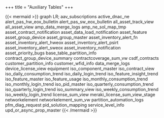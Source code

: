 +++
title = "Auxiliary Tables"
+++

{{< mermaid >}}
graph LR;
  aav_subscriptions
  active_dnac_ne
  alert_pas_hw_eox_bulletin
  alert_pas_sw_eox_bulletin
  all_asset_track_view
  all_asset_view
  amp_data_merge_logs
  amp_ne_sol_map_tmp
  asset_contract_notification
  asset_data_load_notification
  asset_feature
  asset_group_device
  asset_group_master
  asset_inventory_alert_fn
  asset_inventory_alert_hweox
  asset_inventory_alert_psirt
  asset_inventory_alert_sweox
  asset_inventory_notification
  asset_priority_bugs
  base_table_partition_info
  contract_group_device_summary
  contractcoverage_sum_vw
  csdf_contracts
  customer_partition_info
  customer_wfid_info
  data_merge_logs
  device_license_view
  equipment
  iso_component_master
  iso_contract_view
  iso_daily_consumption_trend
  iso_daily_login_trend
  iso_feature_insight_trend
  iso_feature_master
  iso_feature_usage
  iso_monthly_consumption_trend
  iso_monthly_login_trend
  iso_pid_master
  iso_quarterly_consumption_trend
  iso_quarterly_login_trend
  iso_summary_view
  iso_weekly_consumption_trend
  iso_weekly_login_trend
  license_sum_view
  meraki_license_sum_view_stage
  networkelement
  networkelement_sum_vw
  partition_automation_logs
  pfm_diag_request
  pid_solution_mapping
  service_level_info
  upd_or_async_prop_master
{{< /mermaid >}}

